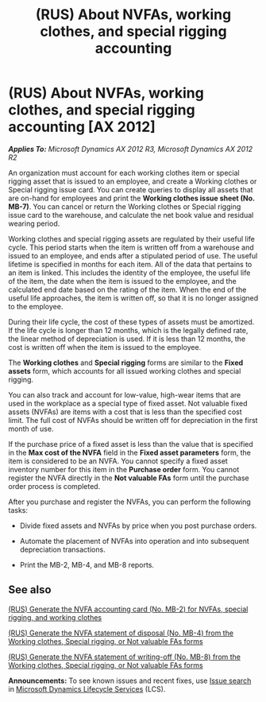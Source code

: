 ﻿---
title: (RUS) About NVFAs, working clothes, and special rigging accounting
TOCTitle: (RUS) About NVFAs, working clothes, and special rigging accounting
ms:assetid: 153f7a97-f807-4a9f-a246-0b07efa43ab8
ms:mtpsurl: https://technet.microsoft.com/en-us/library/JJ853158(v=AX.60)
ms:contentKeyID: 50396438
ms.date: 04/18/2014
mtps_version: v=AX.60
---

# (RUS) About NVFAs, working clothes, and special rigging accounting [AX 2012]


_**Applies To:** Microsoft Dynamics AX 2012 R3, Microsoft Dynamics AX 2012 R2_

An organization must account for each working clothes item or special rigging asset that is issued to an employee, and create a Working clothes or Special rigging issue card. You can create queries to display all assets that are on-hand for employees and print the **Working clothes issue sheet (No. MB-7)**. You can cancel or return the Working clothes or Special rigging issue card to the warehouse, and calculate the net book value and residual wearing period.

Working clothes and special rigging assets are regulated by their useful life cycle. This period starts when the item is written off from a warehouse and issued to an employee, and ends after a stipulated period of use. The useful lifetime is specified in months for each item. All of the data that pertains to an item is linked. This includes the identity of the employee, the useful life of the item, the date when the item is issued to the employee, and the calculated end date based on the rating of the item. When the end of the useful life approaches, the item is written off, so that it is no longer assigned to the employee.

During their life cycle, the cost of these types of assets must be amortized. If the life cycle is longer than 12 months, which is the legally defined rate, the linear method of depreciation is used. If it is less than 12 months, the cost is written off when the item is issued to the employee.

The **Working clothes** and **Special rigging** forms are similar to the **Fixed assets** form, which accounts for all issued working clothes and special rigging.

You can also track and account for low-value, high-wear items that are used in the workplace as a special type of fixed asset. Not valuable fixed assets (NVFAs) are items with a cost that is less than the specified cost limit. The full cost of NVFAs should be written off for depreciation in the first month of use.

If the purchase price of a fixed asset is less than the value that is specified in the **Max cost of the NVFA** field in the **Fixed asset parameters** form, the item is considered to be an NVFA. You cannot specify a fixed asset inventory number for this item in the **Purchase order** form. You cannot register the NVFA directly in the **Not valuable FAs** form until the purchase order process is completed.

After you purchase and register the NVFAs, you can perform the following tasks:

  - Divide fixed assets and NVFAs by price when you post purchase orders.

  - Automate the placement of NVFAs into operation and into subsequent depreciation transactions.

  - Print the MB-2, MB-4, and MB-8 reports.

## See also

[(RUS) Generate the NVFA accounting card (No. MB-2) for NVFAs, special rigging, and working clothes](rus-generate-the-nvfa-accounting-card-no-mb-2-for-nvfas-special-rigging-and-working-clothes.md)

[(RUS) Generate the NVFA statement of disposal (No. MB-4) from the Working clothes, Special rigging, or Not valuable FAs forms](rus-generate-the-nvfa-statement-of-disposal-no-mb-4-from-the-working-clothes-special-rigging-or-not-valuable-fas-forms.md)

[(RUS) Generate the NVFA statement of writing-off (No. MB-8) from the Working clothes, Special rigging, or Not valuable FAs forms](rus-generate-the-nvfa-statement-of-writing-off-no-mb-8-from-the-working-clothes-special-rigging-or-not-valuable-fas-forms.md)

  
**Announcements:** To see known issues and recent fixes, use [Issue search](http://go.microsoft.com/fwlink/?linkid=389258) in [Microsoft Dynamics Lifecycle Services](http://go.microsoft.com/fwlink/?linkid=306505) (LCS).

